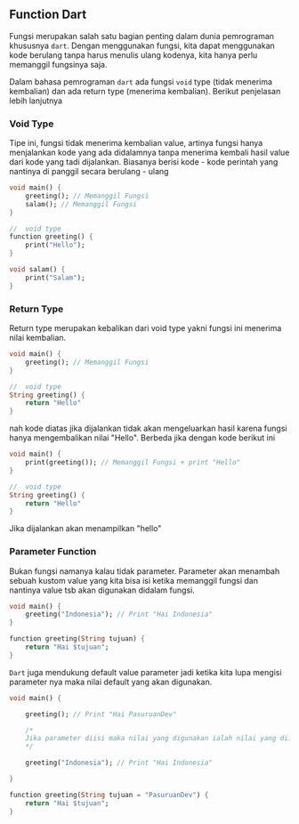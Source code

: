 ## Function Dart

Fungsi merupakan salah satu bagian penting dalam dunia pemrograman khususnya `dart`. Dengan menggunakan fungsi, kita dapat menggunakan kode berulang tanpa harus menulis ulang kodenya, kita hanya perlu memanggil fungsinya saja.

Dalam bahasa pemrograman `dart` ada fungsi `void` type (tidak menerima kembalian) dan ada return type (menerima kembalian). Berikut penjelasan lebih lanjutnya

### Void Type

Tipe ini, fungsi tidak menerima kembalian value, artinya fungsi hanya menjalankan kode yang ada didalamnya tanpa menerima kembali hasil value dari kode yang tadi dijalankan. Biasanya berisi kode - kode perintah yang nantinya di panggil secara berulang - ulang

```dart
void main() {
    greeting(); // Memanggil Fungsi
    salam(); // Memanggil Fungsi
}

//  void type
function greeting() {
    print("Hello");
}

void salam() {
    print("Salam");
}
```
### Return Type

Return type merupakan kebalikan dari void type yakni fungsi ini menerima nilai kembalian.
```dart
void main() {
    greeting(); // Memanggil Fungsi
}

//  void type
String greeting() {
    return "Hello"
}
``` 

nah kode diatas jika dijalankan tidak akan mengeluarkan hasil karena fungsi hanya mengembalikan nilai "Hello". Berbeda jika dengan kode berikut ini

```dart
void main() {
    print(greeting()); // Memanggil Fungsi + print "Hello"
}

//  void type
String greeting() {
    return "Hello"
}
``` 
Jika dijalankan akan menampilkan "hello"

### Parameter Function

Bukan fungsi namanya kalau tidak parameter. Parameter akan menambah sebuah kustom value yang kita bisa isi ketika memanggil fungsi dan nantinya value tsb akan digunakan didalam fungsi.


```dart
void main() {
    greeting("Indonesia"); // Print "Hai Indonesia"
}

function greeting(String tujuan) {
    return "Hai $tujuan";
}
``` 

`Dart` juga mendukung default value parameter jadi ketika kita lupa mengisi parameter nya maka nilai default yang akan digunakan.

```dart
void main() {

    greeting(); // Print "Hai PasuruanDev"

    /*
    Jika parameter diisi maka nilai yang digunakan ialah nilai yang diinputkan buka default valuenya
    */

    greeting("Indonesia"); // Print "Hai Indonesia"

}

function greeting(String tujuan = "PasuruanDev") {
    return "Hai $tujuan";
}
``` 